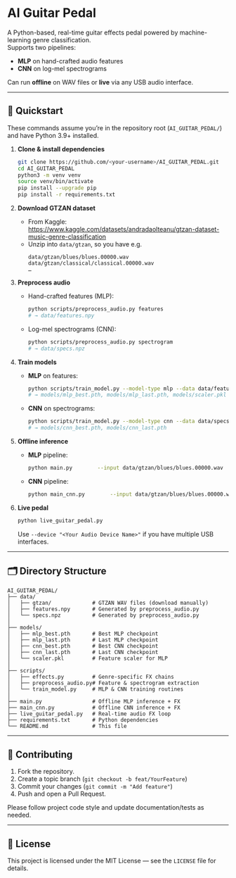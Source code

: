 # AI Guitar Pedal

A Python-based, real-time guitar effects pedal powered by machine-learning genre classification.  
Supports two pipelines:

- **MLP** on hand-crafted audio features  
- **CNN** on log-mel spectrograms  

Can run **offline** on WAV files or **live** via any USB audio interface.

---

## 🚀 Quickstart

These commands assume you’re in the repository root (`AI_GUITAR_PEDAL/`) and have Python 3.9+ installed.

1. **Clone & install dependencies**  
   ```bash
   git clone https://github.com/<your-username>/AI_GUITAR_PEDAL.git
   cd AI_GUITAR_PEDAL
   python3 -m venv venv
   source venv/bin/activate
   pip install --upgrade pip
   pip install -r requirements.txt
   ```

2. **Download GTZAN dataset**  
   - From Kaggle:  
     https://www.kaggle.com/datasets/andradaolteanu/gtzan-dataset-music-genre-classification  
   - Unzip into `data/gtzan`, so you have e.g.  
     ```
     data/gtzan/blues/blues.00000.wav
     data/gtzan/classical/classical.00000.wav
     …
     ```

3. **Preprocess audio**  
   - Hand-crafted features (MLP):  
     ```bash
     python scripts/preprocess_audio.py features
     # → data/features.npy
     ```  
   - Log-mel spectrograms (CNN):  
     ```bash
     python scripts/preprocess_audio.py spectrogram
     # → data/specs.npz
     ```

4. **Train models**  
   - **MLP** on features:  
     ```bash
     python scripts/train_model.py --model-type mlp --data data/features.npy
     # → models/mlp_best.pth, models/mlp_last.pth, models/scaler.pkl
     ```  
   - **CNN** on spectrograms:  
     ```bash
     python scripts/train_model.py --model-type cnn --data data/specs.npz
     # → models/cnn_best.pth, models/cnn_last.pth
     ```

5. **Offline inference**  
   - **MLP** pipeline:  
     ```bash
     python main.py        --input data/gtzan/blues/blues.00000.wav        --output out_mlp.wav        --model models/mlp_best.pth        --scaler models/scaler.pkl
     ```  
   - **CNN** pipeline:  
     ```bash
     python main_cnn.py        --input data/gtzan/blues/blues.00000.wav        --output out_cnn.wav        --model models/cnn_best.pth
     ```

6. **Live pedal**  
   ```bash
   python live_guitar_pedal.py
   ```  
   Use `--device "<Your Audio Device Name>"` if you have multiple USB interfaces.

---

## 🗂️ Directory Structure

```
AI_GUITAR_PEDAL/
├── data/
│   ├── gtzan/             # GTZAN WAV files (download manually)
│   ├── features.npy       # Generated by preprocess_audio.py
│   └── specs.npz          # Generated by preprocess_audio.py
│
├── models/
│   ├── mlp_best.pth       # Best MLP checkpoint
│   ├── mlp_last.pth       # Last MLP checkpoint
│   ├── cnn_best.pth       # Best CNN checkpoint
│   ├── cnn_last.pth       # Last CNN checkpoint
│   └── scaler.pkl         # Feature scaler for MLP
│
├── scripts/
│   ├── effects.py         # Genre-specific FX chains
│   ├── preprocess_audio.py# Feature & spectrogram extraction
│   └── train_model.py     # MLP & CNN training routines
│
├── main.py                # Offline MLP inference + FX
├── main_cnn.py            # Offline CNN inference + FX
├── live_guitar_pedal.py   # Real-time audio FX loop
├── requirements.txt       # Python dependencies
└── README.md              # This file
```

---

## 🤝 Contributing

1. Fork the repository.  
2. Create a topic branch (`git checkout -b feat/YourFeature`)  
3. Commit your changes (`git commit -m "Add feature"`)  
4. Push and open a Pull Request.

Please follow project code style and update documentation/tests as needed.

---

## 📝 License

This project is licensed under the MIT License — see the `LICENSE` file for details.
